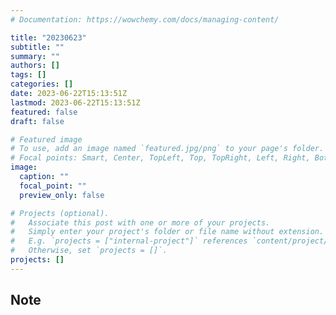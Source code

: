 ```yaml
---
# Documentation: https://wowchemy.com/docs/managing-content/

title: "20230623"
subtitle: ""
summary: ""
authors: []
tags: []
categories: []
date: 2023-06-22T15:13:51Z
lastmod: 2023-06-22T15:13:51Z
featured: false
draft: false

# Featured image
# To use, add an image named `featured.jpg/png` to your page's folder.
# Focal points: Smart, Center, TopLeft, Top, TopRight, Left, Right, BottomLeft, Bottom, BottomRight.
image:
  caption: ""
  focal_point: ""
  preview_only: false

# Projects (optional).
#   Associate this post with one or more of your projects.
#   Simply enter your project's folder or file name without extension.
#   E.g. `projects = ["internal-project"]` references `content/project/deep-learning/index.md`.
#   Otherwise, set `projects = []`.
projects: []
---
```


## Note

